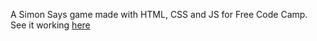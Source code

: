 A Simon Says game made with HTML, CSS and JS for Free Code Camp. See it working [here](http://codepen.io/gionaufal/pen/dGxXqp)
